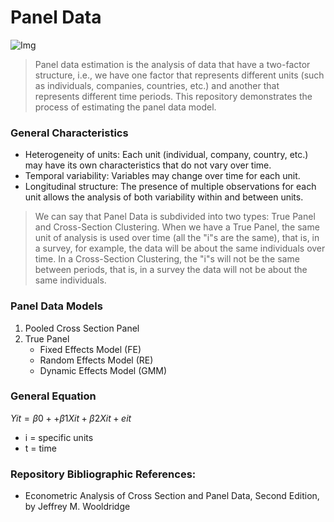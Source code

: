 # Panel Data
![Img](https://github.com/user-attachments/assets/65207a8e-e7e9-4cea-aa88-bad29c1651b9)

> Panel data estimation is the analysis of data that have a two-factor structure, i.e., we have one factor that represents different units (such as individuals, companies, countries, etc.) and another that represents different time periods. This repository demonstrates the process of estimating the panel data model.

### General Characteristics
- Heterogeneity of units: Each unit (individual, company, country, etc.) may have its own characteristics that do not vary over time.
- Temporal variability: Variables may change over time for each unit.
- Longitudinal structure: The presence of multiple observations for each unit allows the analysis of both variability within and between units.

> We can say that Panel Data is subdivided into two types: True Panel and Cross-Section Clustering. When we have a True Panel, the same unit of analysis is used over time (all the "i"s are the same), that is, in a survey, for example, the data will be about the same individuals over time. In a Cross-Section Clustering, the "i"s will not be the same between periods, that is, in a survey the data will not be about the same individuals.

### Panel Data Models
1) Pooled Cross Section Panel
2) True Panel
   - Fixed Effects Model (FE)
   - Random Effects Model (RE)
   - Dynamic Effects Model (GMM)

### General Equation
$Yit = \beta0 + + \beta1Xit + \beta2Xit + eit$

- i = specific units
- t = time

### Repository Bibliographic References:
- Econometric Analysis of Cross Section and Panel Data, Second Edition, by Jeffrey M. Wooldridge
